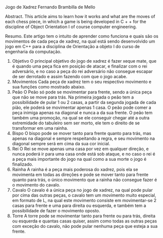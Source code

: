 Jogo de Xadrez
Fernando Brambilla de Mello


Abstract. This article aims to learn how it works and what are the moves of each chess piece, in which a game is being developed in C + + for the discipline of Object Orientation I of course computer engineering.

Resumo.  Este artigo tem o intuito de aprender como funciona e quais são os movimentos de cada peça de xadrez, na qual está sendo desenvolvido um jogo em C++ para a disciplina de Orientação a objeto I do curso de engenharia da computação. 

1.	 Objetivo 
O principal objetivo do jogo de xadrez é fazer xeque mate,  que é quando uma peça fica em posição de atacar, e finalizar com o rei adversário, e no caso a peça do rei adversário não consegue escapar de ser derrotado e assim fazendo com que o jogo acabe.
2.	Movimentos
Cada peça de xadrez tem o seu respectivo movimento e sua funções como mostrado abaixo.
3. 	Peão
O  Peão só pode se movimentar para frente, sendo a única peça que não se move para trás. Na primeira jogada o peão tem a possibilidade de pular 1 ou 2 casas, a partir da segunda jogada de cada pião, ele poderá se movimentar apenas 1 casa.
O peão pode comer a peça inimiga apenas na diagonal e nunca a da sua frente. O peão tem também uma promoção, na qual se ele conseguir chegar até a outra extremidade do tabuleiro sem ser morto, ele tem o direito de se transformar em uma rainha. 
4.	Bispo
O bispo pode se mover tanto para frente quanto para trás, mas apenas na diagonal e sempre respeitando a regra, e seu movimento na diagonal sempre será em cima da sua cor inicial.
5.	Rei
O Rei se move apenas uma casa por vez em qualquer direção, e nunca poderá ir para uma casa onde está sob ataque, e no caso o rei é a peça mais importante do jogo na qual como a sua morte o jogo é finalizado.
6.	Rainha
A rainha é a peça mais poderosa do xadrez, pois ela se movimenta em todas as direções e pode se mover tanto para frente quanto para trás, o único movimento que a rainha não consegue fazer é o movimento do cavalo.
7.	Cavalo
O cavalo é a única peça no jogo de xadrez, na qual pode pular por cima das outras peças, o cavalo tem um movimento muito especial, em formato de L, na qual este movimento consiste em movimentar-se 2 casas para frente e uma para direita ou esquerda, e também tem a possibilidade de fazer o movimento oposto.  
8.	Torre
A torre pode se movimentar tanto para frente ou para trás, direita ou esquerda e quantas casas quiser, assim como todas as outras peças com exceção do cavalo,  não pode pular nenhuma peça que esteja a sua frente.



